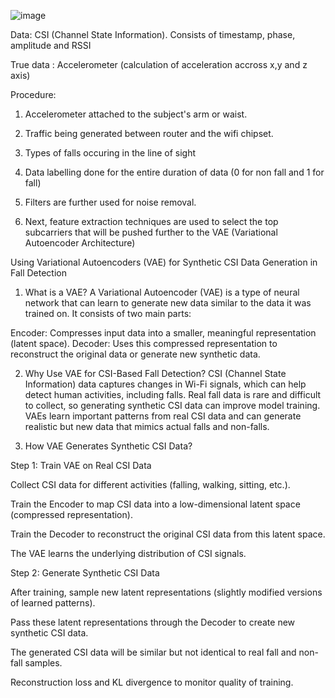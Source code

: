 ![image](https://github.com/user-attachments/assets/3e2b5962-1a40-4bfb-8d76-65f392113e0b)

Data: CSI (Channel State Information). Consists of timestamp, phase, amplitude and RSSI

True data : Accelerometer (calculation of acceleration accross x,y and z axis)

Procedure:
1. Accelerometer attached to the subject's arm or waist.

2. Traffic being generated between router and the wifi chipset.

3. Types of falls occuring in the line of sight

4. Data labelling done for the entire duration of data (0 for non fall and 1 for fall)

5. Filters are further used for noise removal.

6. Next, feature extraction techniques are used to select the top subcarriers that will be pushed further to the VAE (Variational Autoencoder Architecture)

Using Variational Autoencoders (VAE) for Synthetic CSI Data Generation in Fall Detection

1. What is a VAE?
A Variational Autoencoder (VAE) is a type of neural network that can learn to generate new data similar to the data it was trained on. It consists of two main parts:

Encoder: Compresses input data into a smaller, meaningful representation (latent space).
Decoder: Uses this compressed representation to reconstruct the original data or generate new synthetic data.

2. Why Use VAE for CSI-Based Fall Detection?
CSI (Channel State Information) data captures changes in Wi-Fi signals, which can help detect human activities, including falls.
Real fall data is rare and difficult to collect, so generating synthetic CSI data can improve model training.
VAEs learn important patterns from real CSI data and can generate realistic but new data that mimics actual falls and non-falls.

3. How VAE Generates Synthetic CSI Data?

Step 1: Train VAE on Real CSI Data

Collect CSI data for different activities (falling, walking, sitting, etc.).

Train the Encoder to map CSI data into a low-dimensional latent space (compressed representation).

Train the Decoder to reconstruct the original CSI data from this latent space.

The VAE learns the underlying distribution of CSI signals.

Step 2: Generate Synthetic CSI Data

After training, sample new latent representations (slightly modified versions of learned patterns).

Pass these latent representations through the Decoder to create new synthetic CSI data.

The generated CSI data will be similar but not identical to real fall and non-fall samples.

Reconstruction loss and KL divergence to monitor quality of training.



